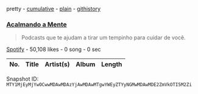 pretty - [cumulative](/playlists/cumulative/37i9dQZF1DXb8X0x7JMkJi.md) - [plain](/playlists/plain/37i9dQZF1DXb8X0x7JMkJi) - [githistory](https://github.githistory.xyz/mackorone/spotify-playlist-archive/blob/main/playlists/plain/37i9dQZF1DXb8X0x7JMkJi)

### [Acalmando a Mente](https://open.spotify.com/playlist/37i9dQZF1DXb8X0x7JMkJi)

> Podcasts que te ajudam a tirar um tempinho para cuidar de você.

[Spotify](https://open.spotify.com/user/spotify) - 50,108 likes - 0 song - 0 sec

| No. | Title | Artist(s) | Album | Length |
|---|---|---|---|---|

Snapshot ID: `MTY1MjEyMjYwOCwwMDAwMDAzYjAwMDAwMTgwYWEyZTYyNGMwMDAwMDE2ZmVkOTI5M2Zi`
